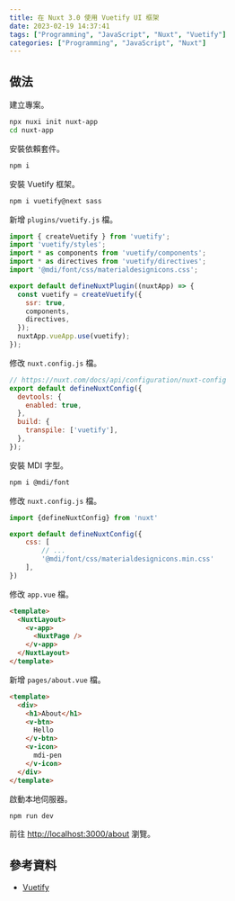 ```yaml
---
title: 在 Nuxt 3.0 使用 Vuetify UI 框架
date: 2023-02-19 14:37:41
tags: ["Programming", "JavaScript", "Nuxt", "Vuetify"]
categories: ["Programming", "JavaScript", "Nuxt"]
---
```


## 做法

建立專案。

```bash
npx nuxi init nuxt-app
cd nuxt-app
```

安裝依賴套件。

```bash
npm i
```

安裝 Vuetify 框架。

```bash
npm i vuetify@next sass
```

新增 `plugins/vuetify.js` 檔。

```js
import { createVuetify } from 'vuetify';
import 'vuetify/styles';
import * as components from 'vuetify/components';
import * as directives from 'vuetify/directives';
import '@mdi/font/css/materialdesignicons.css';

export default defineNuxtPlugin((nuxtApp) => {
  const vuetify = createVuetify({
    ssr: true,
    components,
    directives,
  });
  nuxtApp.vueApp.use(vuetify);
});
```

修改 `nuxt.config.js` 檔。

```js
// https://nuxt.com/docs/api/configuration/nuxt-config
export default defineNuxtConfig({
  devtools: {
    enabled: true,
  },
  build: {
    transpile: ['vuetify'],
  },
});
```

安裝 MDI 字型。

```bash
npm i @mdi/font
```

修改 `nuxt.config.js` 檔。

```js
import {defineNuxtConfig} from 'nuxt'

export default defineNuxtConfig({
    css: [
        // ...
        '@mdi/font/css/materialdesignicons.min.css'
    ],
})
```

修改 `app.vue` 檔。

```html
<template>
  <NuxtLayout>
    <v-app>
      <NuxtPage />
    </v-app>
  </NuxtLayout>
</template>
```

新增 `pages/about.vue` 檔。

```html
<template>
  <div>
    <h1>About</h1>
    <v-btn>
      Hello
    </v-btn>
    <v-icon>
      mdi-pen
    </v-icon>
  </div>
</template>
```

啟動本地伺服器。

```bash
npm run dev
```

前往 <http://localhost:3000/about> 瀏覽。

## 參考資料

- [Vuetify](https://vuetifyjs.com/en/getting-started/installation/#existing-projects)
